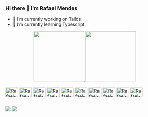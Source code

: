 ### Hi there 👋 i'm Rafael Mendes

- 🔭 I’m currently working on Tallos
- 🌱 I’m currently learning Typescript
<div align="center">
  <a href="https://github.com/RafaelMendes01">
  <img height="160em" src="https://github-readme-stats.vercel.app/api?username=RafaelMendes01&show_icons=true&theme=chartreuse-dark&include_all_commits=true&count_private=true"/>
  <img height="160em" src="https://github-readme-stats.vercel.app/api/top-langs/?username=RafaelMendes01&layout=compact&langs_count=7&theme=vision-friendly-dark"/>
</div>
<div style="display: inline_block"><br>
<img align="center" alt="Rafael-css" height="30" width="40" src="https://cdn.jsdelivr.net/gh/devicons/devicon/icons/html5/html5-original.svg"/>
<img align="center" alt="Rafael-css" height="30" width="40" src="https://cdn.jsdelivr.net/gh/devicons/devicon/icons/css3/css3-original.svg" />
<img align="center" alt="Rafael-css" height="30" width="40" src="https://cdn.jsdelivr.net/gh/devicons/devicon/icons/javascript/javascript-original.svg" />
<img align="center" alt="Rafael-css" height="30" width="40" src="https://cdn.jsdelivr.net/gh/devicons/devicon/icons/typescript/typescript-original.svg"/>
<img align="center" alt="Rafael-css" height="30" width="40" src="https://cdn.jsdelivr.net/gh/devicons/devicon/icons/nodejs/nodejs-original.svg"/>
<img align="center" alt="Rafael-css" height="30" width="40" src="https://cdn.jsdelivr.net/gh/devicons/devicon/icons/vuejs/vuejs-original.svg"/>
<img align="center" alt="Rafael-css" height="30" width="40" src="https://cdn.jsdelivr.net/gh/devicons/devicon/icons/bootstrap/bootstrap-original.svg"/>
<img align="center" alt="Rafael-css" height="30" width="40" src="https://cdn.jsdelivr.net/gh/devicons/devicon/icons/docker/docker-original.svg"/>
<img align="center" alt="Rafael-css" height="30" width="40" src="https://cdn.jsdelivr.net/gh/devicons/devicon/icons/mongodb/mongodb-original.svg"/>
<img align="center" alt="Rafael-css" height="30" width="40" src="https://cdn.jsdelivr.net/gh/devicons/devicon/icons/figma/figma-original.svg"/>
</div>
  
  ##
  
 <div>
 <a href="mailto:rafaelmendes24122003@gmail.com" target="_blank"><img src="https://img.shields.io/badge/Gmail-D14836?style=for-the-badge&logo=gmail&logoColor=white" target="_blank"></a>
 <a href="https://www.linkedin.com/in/rafael-mendes-laur%C3%AAnio-227a39211" target="_blank"><img src="https://img.shields.io/badge/LinkedIn-0077B5?style=for-the-badge&logo=linkedin&logoColor=white" target="_blank"></a>
 </div>
